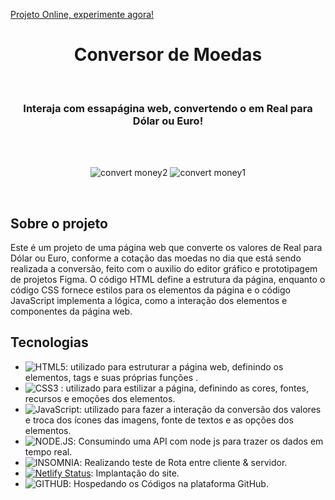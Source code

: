[ Projeto Online, experimente agora! ](https://convert-money-br.netlify.app)
<h1 align="center"> Conversor de Moedas </h1>

<br>

<h3 align="center">
  Interaja com essapágina web, convertendo o  em Real para Dólar ou Euro!
</h3>

<br>


<br>

<div align="center">


![convert money2](https://user-images.githubusercontent.com/99486037/231805536-5aabf825-ab0a-4f39-bee1-fdfdc80c6a1d.PNG)
![convert money1](https://user-images.githubusercontent.com/99486037/231805526-28894e17-4e91-45f4-a6e6-8ae489c2dbc0.PNG)


</div> 

<br>

##  Sobre o projeto

Este é um projeto de uma página web que converte os valores de Real para Dólar ou Euro, conforme a cotação das moedas no dia que está sendo realizada a conversão, feito com o auxilio do editor gráfico e prototipagem de projetos Figma. O código HTML define a estrutura da página, enquanto o código CSS fornece estilos para os elementos da página e o código JavaScript implementa a lógica, como a interação dos elementos e componentes da página web.

##  Tecnologias


- ![ HTML5 ](https://img.shields.io/badge/-HTML5-E34F26?style=flat-square&logo=html5&logoColor=white): utilizado para estruturar a página web, definindo os elementos, tags e suas próprias funções .
- ![ CSS3 ](https://img.shields.io/badge/-CSS3-1572B6?style=flat-square&logo=css3) : utilizado para estilizar a página, definindo as cores, fontes, recursos e emoções dos elementos.
- ![ JavaScript ](https://img.shields.io/badge/-JavaScript-black?style=flat-square&logo=javascript): utilizado para fazer a interação da conversão dos valores e troca dos ícones das imagens, fonte de textos e as opções dos elementos.
- ![ NODE.JS ](https://img.shields.io/badge/Node.js-43853D?style=for-the-badge&logo=node.js&logoColor=white): Consumindo uma API com node js para trazer os dados em tempo real.
- ![ INSOMNIA ](https://img.shields.io/badge/Insomnia-5849be?style=for-the-badge&logo=Insomnia&logoColor=white): Realizando teste de Rota entre cliente & servidor.
- [![Netlify Status](https://api.netlify.com/api/v1/badges/d76cde39-fc24-47e2-a66a-5040c1ff975b/deploy-status)](https://app.netlify.com/sites/app-users-log/deploys): Implantação do site.
- ![ GITHUB ](https://img.shields.io/badge/GitHub-100000?style=for-the-badge&logo=github&logoColor=white): Hospedando os Códigos na plataforma GitHub.
<br>
